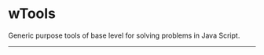 # wTools

Generic purpose tools of base level for solving problems in Java Script.

_ _ _ _ _ _












































